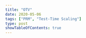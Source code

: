 ```yaml
---
title: "OTV"
date: 2020-05-06
tags: ["PRM", "Test-Time Scaling"]
type: post
showTableOfContents: true
---
```


# 
